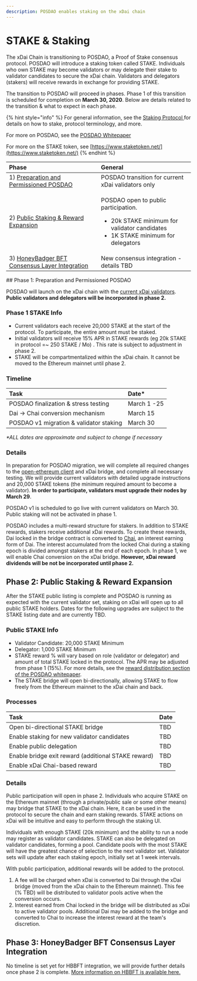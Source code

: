 ```yaml
---
description: POSDAO enables staking on the xDai chain
---
```


# STAKE & Staking

The xDai Chain is transitioning to POSDAO, a Proof of Stake consensus protocol. POSDAO will introduce a staking token called STAKE. Individuals who own STAKE may become validators or may delegate their stake to validator candidates to secure the xDai chain. Validators and delegators \(stakers\) will receive rewards in exchange for providing STAKE.

The transition to POSDAO will proceed in phases. Phase 1 of this transition is scheduled for completion on **March 30, 2020**. Below are details related to the transition & what to expect in each phase.

{% hint style="info" %}
For general information, see the [Staking Protocol ](../for-validators/staking-protocol/)for details on how to stake, protocol terminology, and more. 

For more on POSDAO, see the [POSDAO Whitepaper](../for-validators/posdao-whitepaper.md)

For more on the STAKE token, see [https://www.staketoken.net/](https://www.staketoken.net/)
{% endhint %}

<table>
  <thead>
    <tr>
      <th style="text-align:left">Phase</th>
      <th style="text-align:left">General</th>
    </tr>
  </thead>
  <tbody>
    <tr>
      <td style="text-align:left">1) <a href="stake-and-staking.md#phase-1-preparation-and-permissioned-posdao">Preparation and Permissioned POSDAO</a>
      </td>
      <td style="text-align:left">POSDAO transition for current xDai validators only</td>
    </tr>
    <tr>
      <td style="text-align:left">2) <a href="stake-and-staking.md#phase-2-public-staking-and-reward-expansion">Public Staking &amp; Reward Expansion</a>
      </td>
      <td style="text-align:left">
        <p>POSDAO open to public participation.</p>
        <ul>
          <li>20k STAKE minimum for validator candidates</li>
          <li>1K STAKE minimum for delegators</li>
        </ul>
      </td>
    </tr>
    <tr>
      <td style="text-align:left">3) <a href="stake-and-staking.md#phase-3-honeybadger-bft-consensus-layer-integration">HoneyBadger BFT Consensus Layer Integration</a>
      </td>
      <td style="text-align:left">New consensus integration - details TBD</td>
    </tr>
  </tbody>
</table>## Phase 1: Preparation and Permissioned POSDAO

POSDAO will launch on the xDai chain with the [current xDai validators](https://validators.poa.network/poa-dapps-validators). **Public validators and delegators will be incorporated in phase 2.**

### Phase 1 STAKE Info

* Current validators each receive 20,000 STAKE at the start of the protocol. To participate, the entire amount must be staked.
* Initial validators will receive 15% APR in STAKE rewards \(eg 20k STAKE in protocol =~ 250 STAKE / Mo\) . This rate is subject to adjustment in phase 2.
* STAKE will be compartmentalized within the xDai chain. It cannot be moved to the Ethereum mainnet until phase 2.

### Timeline

| Task | Date\* |
| :--- | :--- |
| POSDAO finalization & stress testing | March 1 -25 |
| Dai -&gt; Chai conversion mechanism | March 15 |
| POSDAO v1 migration & validator staking | March 30 |

_\*ALL dates are approximate and subject to change if necessary_

### Details

In preparation for POSDAO migration, we will complete all required changes to the [open-ethereum client](https://github.com/poanetwork/open-ethereum) and xDai bridge, and complete all necessary testing. We will provide current validators with detailed upgrade instructions and 20,000 STAKE tokens \(the minimum required amount to become a validator\). **In order to participate, validators must upgrade their nodes by March 29**. 

POSDAO v1 is scheduled to go live with current validators on March 30. Public staking will not be activated in phase 1.

POSDAO includes a multi-reward structure for stakers. In addition to STAKE rewards, stakers receive additional xDai rewards.  To create these rewards, Dai locked in the bridge contract is converted to [Chai](https://chai.money/about.html), an interest earning form of Dai. The interest accumulated from the locked Chai during a staking epoch is divided amongst stakers at the end of each epoch. In phase 1, we will enable Chai conversion on the xDai bridge. **However, xDai reward dividends will be not be incorporated until phase 2.**

## Phase 2: Public Staking & Reward Expansion

After the STAKE public listing is complete and POSDAO is running as expected with the current validator set, staking on xDai will open up to all public STAKE holders.  Dates for the following upgrades are subject to the STAKE listing date and are currently TBD.

### Public STAKE Info

* Validator Candidate: 20,000 STAKE Minimum
* Delegator: 1,000 STAKE Minimum
* STAKE reward % will vary based on role \(validator or delegator\) and amount of total STAKE locked in the protocol. The APR may be adjusted from phase 1 \(15%\). For more details, see the [reward distribution section of the POSDAO whitepaper](https://forum.poa.network/t/posdao-white-paper/2208).
* The STAKE bridge will open bi-directionally, allowing STAKE to flow freely from the Ethereum mainnet to the xDai chain and back. 

### Processes

| Task | Date |
| :--- | :--- |
| Open bi-directional STAKE bridge | TBD |
| Enable staking for new validator candidates | TBD  |
| Enable public delegation | TBD  |
| Enable bridge exit reward \(additional STAKE reward\) | TBD |
| Enable xDai Chai-based reward | TBD  |

### Details

Public participation will open in phase 2. Individuals who acquire STAKE on the Ethereum mainnet \(through a private/public sale or some other means\) may bridge that STAKE to the xDai chain. Here, it can be used in the protocol to secure the chain and earn staking rewards. STAKE actions on xDai will be intuitive and easy to perform through the staking UI.

Individuals with enough STAKE \(20k minimum\) and the ability to run a node may register as validator candidates. STAKE can also be delegated on validator candidates, forming a pool. Candidate pools with the most STAKE will have the greatest chance of selection to the next validator set. Validator sets will update after each staking epoch, initially set at 1 week intervals.

With public participation, additional rewards will be added to the protocol.

1. A fee will be charged when xDai is converted to Dai through the xDai bridge \(moved from the xDai chain to the Ethereum mainnet\). This fee \(% TBD\) will be distributed to validator pools active when the conversion occurs.
2. Interest earned from Chai locked in the bridge will be distributed as xDai to active validator pools. Additional Dai may be added to the bridge and converted to Chai to increase the interest reward at the team's discretion.

## Phase 3: HoneyBadger BFT Consensus Layer Integration

No timeline is set yet for HBBFT integration, we will provide further details once phase 2 is complete. [ More information on HBBFT is available here.](../for-validators/consensus/honeybadger-bft-consensus/)

